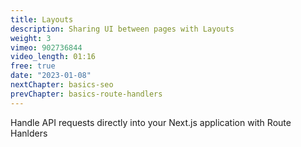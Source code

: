 ```yaml
---
title: Layouts
description: Sharing UI between pages with Layouts
weight: 3
vimeo: 902736844
video_length: 01:16
free: true
date: "2023-01-08"
nextChapter: basics-seo
prevChapter: basics-route-handlers
---
```


Handle API requests directly into your Next.js application with Route Hanlders